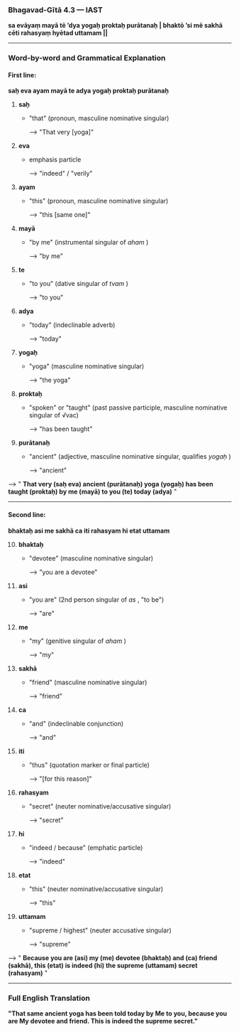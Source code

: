 ### **Bhagavad-Gītā 4.3 — IAST**

**sa evāyaṃ mayā tē ’dya yogaḥ proktaḥ purātanaḥ |
bhaktō ’si mē sakhā cēti rahasyaṃ hyētad uttamam ||**

---

### **Word-by-word and Grammatical Explanation**

#### First line:

**saḥ eva ayam mayā te adya yogaḥ proktaḥ purātanaḥ**

1. **saḥ**
   * "that" (pronoun, masculine nominative singular)

     ⟶ "That very [yoga]"
2. **eva**
   * emphasis particle

     ⟶ "indeed" / "verily"
3. **ayam**
   * "this" (pronoun, masculine nominative singular)

     ⟶ "this [same one]"
4. **mayā**
   * "by me" (instrumental singular of  *aham* )

     ⟶ "by me"
5. **te**
   * "to you" (dative singular of  *tvam* )

     ⟶ "to you"
6. **adya**
   * "today" (indeclinable adverb)

     ⟶ "today"
7. **yogaḥ**
   * "yoga" (masculine nominative singular)

     ⟶ "the yoga"
8. **proktaḥ**
   * "spoken" or "taught" (past passive participle, masculine nominative singular of √vac)

     ⟶ "has been taught"
9. **purātanaḥ**
   * "ancient" (adjective, masculine nominative singular, qualifies  *yogaḥ* )

     ⟶ "ancient"

⟶ " **That very (saḥ eva) ancient (purātanaḥ) yoga (yogaḥ) has been taught (proktaḥ) by me (mayā) to you (te) today (adya)** "

---

#### Second line:

**bhaktaḥ asi me sakhā ca iti rahasyam hi etat uttamam**

10. **bhaktaḥ**
    * "devotee" (masculine nominative singular)

      ⟶ "you are a devotee"
11. **asi**
    * "you are" (2nd person singular of  *as* , "to be")

      ⟶ "are"
12. **me**
    * "my" (genitive singular of  *aham* )

      ⟶ "my"
13. **sakhā**
    * "friend" (masculine nominative singular)

      ⟶ "friend"
14. **ca**
    * "and" (indeclinable conjunction)

      ⟶ "and"
15. **iti**
    * "thus" (quotation marker or final particle)

      ⟶ "[for this reason]"
16. **rahasyam**
    * "secret" (neuter nominative/accusative singular)

      ⟶ "secret"
17. **hi**
    * "indeed / because" (emphatic particle)

      ⟶ "indeed"
18. **etat**
    * "this" (neuter nominative/accusative singular)

      ⟶ "this"
19. **uttamam**
    * "supreme / highest" (neuter accusative singular)

      ⟶ "supreme"

⟶ " **Because you are (asi) my (me) devotee (bhaktaḥ) and (ca) friend (sakhā), this (etat) is indeed (hi) the supreme (uttamam) secret (rahasyam)** "

---

### **Full English Translation**

**"That same ancient yoga has been told today by Me to you, because you are My devotee and friend. This is indeed the supreme secret."**
